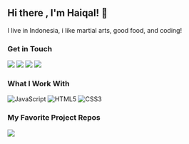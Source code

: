 ## Hi there , I'm Haiqal! 👋
I live in Indonesia, i like martial arts, good food, and coding!

### Get in Touch
<a href="mailto:muhammadhaiqal1802@gmail.com"><img src="https://img.shields.io/badge/Gmail-D14836?style=for-the-badge&logo=gmail&logoColor=white"></a> <a href="https://www.linkedin.com/in/muhammad-haiqal-17a7751a9//"><img src="https://img.shields.io/badge/LinkedIn-0077B5?style=for-the-badge&logo=linkedin&logoColor=white"></a> <a href="https://www.youtube.com/channel/UC6oeErSW6tVl4HkS2igTatQ"><img src="https://img.shields.io/badge/YouTube-FF0000?style=for-the-badge&logo=youtube&logoColor=white"></a> <a href="#"><img src="https://img.shields.io/badge/portfolio-0A0A0A?style=for-the-badge&logo=dev.to&logoColor=white"></a> 


### What I Work With
![JavaScript](https://img.shields.io/badge/javascript-%23323330.svg?style=for-the-badge&logo=javascript&logoColor=%23F7DF1E)  ![HTML5](https://img.shields.io/badge/html5-%23E34F26.svg?style=for-the-badge&logo=html5&logoColor=white) ![CSS3](https://img.shields.io/badge/css3-%231572B6.svg?style=for-the-badge&logo=css3&logoColor=white)

### My Favorite Project Repos


<img src="https://github-readme-stats.vercel.app/api?username=iqoll&theme=gotham&show_icons=true"/>

